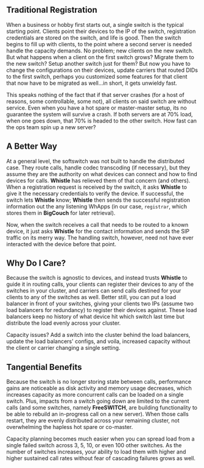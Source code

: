 ## Traditional Registration



When a business or hobby first starts out, a single switch is the typical starting point. Clients point their devices to the IP of the switch, registration credentials are stored on the switch, and life is good. Then the switch begins to fill up with clients, to the point where a second server is needed handle the capacity demands. No problem; new clients on the new switch. But what happens when a client on the first switch grows? Migrate them to the new switch? Setup another switch just for them? But now you have to change the configurations on their devices, update carriers that routed DIDs to the first switch, perhaps you customized some features for that client that now have to be migrated as well...in short, it gets unwieldy fast.

This speaks nothing of the fact that if that server crashes (for a host of reasons, some controllable, some not), all clients on said switch are without service. Even when you have a hot spare or master-master setup, its no guarantee the system will survive a crash. If both servers are at 70% load, when one goes down, that 70% is headed to the other switch. How fast can the ops team spin up a new server?


## A Better Way

At a general level, the softswitch was not built to handle the distributed case. They route calls, handle codec transcoding (if necessary), but they assume they are the authority on what devices can connect and how to find devices for calls.
**Whistle** has relieved them of that concern (and others). When a registration request is received by the switch, it asks **Whistle** to give it the necessary credentials to verify the device. If successful, the switch lets **Whistle** know; **Whistle** then sends the successful registration information out the any listening WhApps (in our case, `registrar`, which stores them in **BigCouch** for later retrieval).

Now, when the switch receives a call that needs to be routed to a known device, it just asks **Whistle** for the contact information and sends the SIP traffic on its merry way. The handling switch, however, need not have ever interacted with the device before that point.


## Why Do I Care?

Because the switch is agnostic to devices, and instead trusts **Whistle** to guide it in routing calls, your clients can register their devices to any of the switches in your cluster, and carriers can send calls destined for your clients to any of the switches as well. Better still, you can put a load balancer in front of your switches, giving your clients two IPs (assume two load balancers for redundancy) to register their devices against. These load balancers keep no history of what device hit which switch last time but distribute the load evenly across your cluster.

Capacity issues? Add a switch into the cluster behind the load balancers, update the load balancers' configs, and voila, increased capacity without the client or carrier changing a single setting.


## Tangential Benefits

Because the switch is no longer storing state between calls, performance gains are noticeable as disk activity and memory usage decreases, which increases capacity as more concurrent calls can be loaded on a single switch. Plus, impacts from a switch going down are limited to the current calls (and some switches, namely **FreeSWITCH**, are building functionality to be able to rebuild an in-progress call on a new server). When those calls restart, they are evenly distributed across your remaining cluster, not overwhelming the hapless hot spare or co-master.

Capacity planning becomes much easier when you can spread load from a single failed switch across 3, 5, 10, or even 100 other switches. As the number of switches increases, your ability to load them with higher and higher sustained call rates without fear of cascading failures grows as well.
